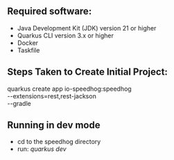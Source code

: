 ## Required software:
- Java Development Kit (JDK) version 21 or higher
- Quarkus CLI version 3.x or higher
- Docker
- Taskfile

## Steps Taken to Create Initial Project:
quarkus create app io-speedhog:speedhog \
    --extensions=rest,rest-jackson \
    --gradle

## Running in dev mode 
* cd to the speedhog directory
* run:  *quarkus dev*
